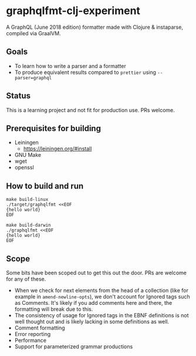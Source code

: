 # graphqlfmt-clj-experiment

A GraphQL (June 2018 edition) formatter made with Clojure & instaparse,
compiled via GraalVM.

## Goals

- To learn how to write a parser and a formatter
- To produce equivalent results compared to `prettier` using `--parser=graphql`

## Status

This is a learning project and not fit for production use. PRs welcome.

## Prerequisites for building

- Leiningen
  - https://leiningen.org/#install
- GNU Make
- wget
- openssl

## How to build and run

```
make build-linux
./target/graphqlfmt <<EOF
{hello world}
EOF

make build-darwin
./graphqlfmt <<EOF
{hello world}
EOF
```

## Scope

Some bits have been scoped out to get this out the door. PRs are welcome for
any of these.

- When we check for next elements from the head of a collection (like for
  example in `amend-newline-opts`), we don't account for Ignored tags such as
  Comments. It's likely if you add comments here and there, the formatting will
  break due to this.
- The consistency of usage for Ignored tags in the EBNF definitions is not well
  thought out and is likely lacking in some definitions as well.
- Comment formatting
- Error reporting
- Performance
- Support for parameterized grammar productions
